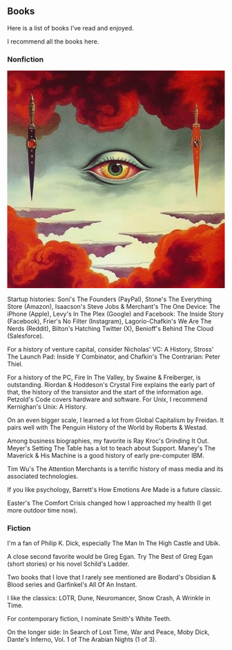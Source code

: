## Books

Here is a list of books I've read and enjoyed.

I recommend all the books here.

### Nonfiction

![eye art](big_eye.jpg)

Startup histories: Soni's The Founders (PayPal), Stone's The Everything Store (Amazon), Isaacson's Steve Jobs & Merchant's The One Device: The iPhone (Apple), Levy's In The Plex (Google) and Facebook: The Inside Story (Facebook), Frier's No Filter (Instagram), Lagorio-Chafkin's We Are The Nerds (Reddit), Bilton's Hatching Twitter (X), Benioff's Behind The Cloud (Salesforce).

For a history of venture capital, consider Nicholas' VC: A History, Stross' The Launch Pad: Inside Y Combinator, and Chafkin's The Contrarian: Peter Thiel.

For a history of the PC, Fire In The Valley, by Swaine & Freiberger, is outstanding. Riordan & Hoddeson's Crystal Fire explains the early part of that, the history of the transistor and the start of the information age. Petzold's Code covers hardware and software. For Unix, I recommend Kernighan's Unix: A History.

On an even bigger scale, I learned a lot from Global Capitalism by Freidan. It pairs well with The Penguin History of the World by Roberts & Westad.

Among business biographies, my favorite is Ray Kroc's Grinding It Out. Meyer's Setting The Table has a lot to teach about Support. Maney's The Maverick & His Machine is a good history of early pre-computer IBM.

Tim Wu's The Attention Merchants is a terrific history of mass media and its associated technologies.

If you like psychology, Barrett's How Emotions Are Made is a future classic.

Easter's The Comfort Crisis changed how I approached my health (I get more outdoor time now).

### Fiction

I'm a fan of Philip K. Dick, especially The Man In The High Castle and Ubik.

A close second favorite would be Greg Egan. Try The Best of Greg Egan (short stories) or his novel Schild's Ladder.

Two books that I love that I rarely see mentioned are Bodard's Obsidian & Blood series and Garfinkel's All Of An Instant.

I like the classics: LOTR, Dune, Neuromancer, Snow Crash, A Wrinkle in Time.

For contemporary fiction, I nominate Smith's White Teeth.

On the longer side: In Search of Lost Time, War and Peace, Moby Dick, Dante's Inferno, Vol. 1 of The Arabian Nights (1 of 3). 
